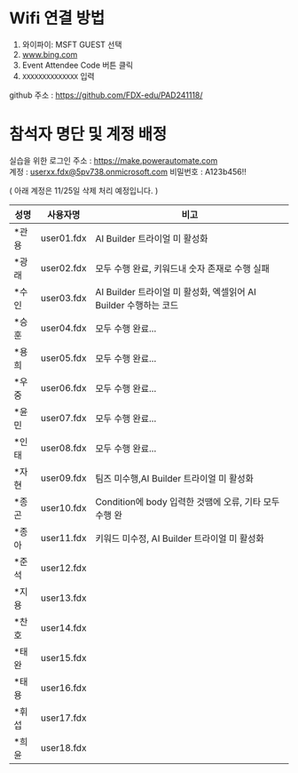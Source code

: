 # Wifi 연결 방법 
1. 와이파이:  MSFT GUEST 선택
2. www.bing.com
3. Event Attendee Code 버튼 클릭
4. `XXXXXXXXXXXXXX` 입력

github 주소 : https://github.com/FDX-edu/PAD241118/

# 참석자 명단 및 계정 배정

실습을 위한 로그인 주소 : https://make.powerautomate.com </br>
계정 : userxx.fdx@5pv738.onmicrosoft.com 
비밀번호 : A123b456!!

( 아래 계정은 11/25일 삭제 처리 예정입니다. )

|성명|사용자명|비고|
|---|---|---|
|*관용	|user01.fdx|AI Builder 트라이얼 미 활성화 |
|*광래	|user02.fdx|모두 수행 완료, 키워드내 숫자 존재로 수행 실패|
|*수인	|user03.fdx|AI Builder 트라이얼 미 활성화, 엑셀읽어 AI Builder 수행하는 코드 |
|*승훈	|user04.fdx|모두 수행 완료...|
|*용희	|user05.fdx|모두 수행 완료...|
|*우중	|user06.fdx|모두 수행 완료...|
|*윤민	|user07.fdx|모두 수행 완료...|
|*인태	|user08.fdx|모두 수행 완료...|
|*자현	|user09.fdx|팀즈 미수행,AI Builder 트라이얼 미 활성화|
|*종곤	|user10.fdx|Condition에 body 입력한 것땜에 오류, 기타 모두 수행 완|
|*종아	|user11.fdx|키워드 미수정, AI Builder 트라이얼 미 활성화|
|*준석	|user12.fdx||
|*지용	|user13.fdx||
|*찬호	|user14.fdx||
|*태완	|user15.fdx||
|*태용	|user16.fdx||
|*휘섭	|user17.fdx||
|*희윤	|user18.fdx||



